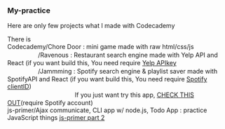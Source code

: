 ### My-practice

Here are only few projects what I made with Codecademy


There is  
Codecademy/Chore Door : mini game made with raw html/css/js  
　　　　　/Ravenous : Restaurant search engine made with Yelp API and React (if you want build this, You need require [Yelp APIkey](https://www.yelp.com/developers/v3/manage_app)  
　　　　　/Jammming : Spotify search engine & playlist saver made with SpotifyAPI and React (if you want build this, You need require [Spotify clientID](https://developer.spotify.com/my-applications))  
　　　　　　　　　　　If you just want try this app, [CHECK THIS OUT](http://jammming_si.surge.sh/)(require Spotify account)  
js-primer/Ajax communicate, CLI app w/ node.js, Todo App : practice JavaScript things [js-primer part 2](https://jsprimer.net/)  
